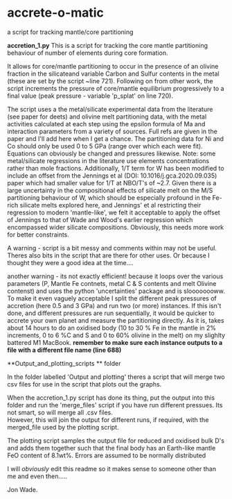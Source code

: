 # accrete-o-matic
a script for tracking mantle/core partitioning 


**accretion_1.py**
This is a script for tracking the core mantle partitioning behaviour of number of elements during core formation.

It allows for core/mantle partitioning to occur in the presence of an olivine fraction in the silicateand variable Carbon and Sulfur contents in the metal (these are set by the script ~line 721). Following on from other work, the script increments the pressure of core/mantle equilibrium progressively to a final value (peak pressure - variable 'p_splat' on line 720).  

The script uses a the metal/silicate experimental data from the literature (see paper for deets) and olivine melt partitioning data, with the metal activities calculated at each step using the epsilon formula of Ma and interaction parameters from a variety of sources.  Full refs are given in the paper and I'll add here when I get a chance.  The partitioning data for Ni and Co should only be used 0 to 5 GPa (range over which each were fit).  Equations can obviously be changed and pressures likewise.  Note: some metal/silicate regressions in the literature use elements concentrations rather than mole fractions.  Additionally, 1/T term for W has been modified to include an offset from the Jennings et al (DOI: 10.1016/j.gca.2020.09.035) paper which had smaller value for 1/T at NBO/T's of ~2.7. Given there is a large uncertainty in the compositional effects of silicate melt on the M/S partitioning behaviour of W, which should be especially profound in the Fe-rich silicate melts explored here, and Jennings' et al restricting their regression to modern 'mantle-like', we felt it acceptable to apply the offset of Jennings to that of Wade and Wood's earlier regression which encompassed wider silicate compositions. Obviously, this needs more work for better constraints.

A warning - script is a bit messy  and comments within may not be useful. Theres also bits in the script that are there for other uses.  Or because I thought they were a good idea at the time....

another warning - its not exactly efficient!  because it loops over the various parameters (P, Mantle Fe contnets,  metal C & S contents and melt Olivine contenst) and uses the python 'uncertainties' package and is sloooooooww. To make it even vaguely acceptable I split the different peak pressures of accretion (here 0.5 and 3 GPa)  and run two (or more) instances. If this isn't done, and different pressures are run sequentially, it would be quicker to accrete your own planet and measure the partitioning directly.  As it is, takes about 14 hours to do an oxidised body (10 to 30 % Fe in the mantle in 2% increments, 0 to 6 %C and S and 0 to 60% olivine in the melt) on my slighlty battered M1 MacBook. 
**remember to make sure each instance outputs to a file with a different file name (line 688)**


**Output_and_plotting_scripts ** folder

In the folder labelled 'Output and plotting' theres a script that will merge two csv files for use in the script that plots out the graphs.

When the accretion_1.py script has done its thing, put the output into this folder and run the 'merge_files' script if you have run different pressues.  Its not smart, so will merge all .csv files.  
However, this will join the output for different runs, if required, with the merged_file used by the plotting script.

 The plotting script samples the output file for reduced and oxidised bulk D's and adds them together such that the final body has an Earth-like mantle FeO content of 8.1wt%.  Errors are assumed to be normally distributed 

I will *obviously* edit this readme so it makes sense to someone other than me and even then.....

Jon Wade. 
